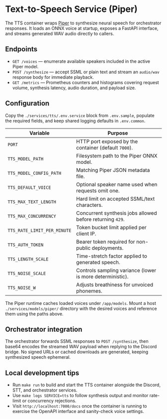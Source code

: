 # Text-to-Speech Service (Piper)

The TTS container wraps [Piper](https://github.com/rhasspy/piper) to synthesize
neural speech for orchestrator responses. It loads an ONNX voice at startup,
exposes a FastAPI interface, and streams generated WAV audio directly to
callers.

## Endpoints

- `GET /voices` — enumerate available speakers included in the active Piper
  model.
- `POST /synthesize` — accept SSML or plain text and stream an `audio/wav`
  response body for immediate playback.
- `GET /metrics` — Prometheus counters and histograms covering request volume,
  synthesis latency, audio duration, and payload size.

## Configuration

Copy the `./services/tts/.env.service` block from `.env.sample`, populate the
required fields, and keep shared logging defaults in `.env.common`.

| Variable | Purpose |
| --- | --- |
| `PORT` | HTTP port exposed by the container (default `7000`). |
| `TTS_MODEL_PATH` | Filesystem path to the Piper ONNX model. |
| `TTS_MODEL_CONFIG_PATH` | Matching Piper JSON metadata file. |
| `TTS_DEFAULT_VOICE` | Optional speaker name used when requests omit one. |
| `TTS_MAX_TEXT_LENGTH` | Hard limit on accepted SSML/text characters. |
| `TTS_MAX_CONCURRENCY` | Concurrent synthesis jobs allowed before returning `429`. |
| `TTS_RATE_LIMIT_PER_MINUTE` | Token bucket limit applied per client IP. |
| `TTS_AUTH_TOKEN` | Bearer token required for non-public deployments. |
| `TTS_LENGTH_SCALE` | Time-stretch factor applied to generated speech. |
| `TTS_NOISE_SCALE` | Controls sampling variance (lower is more deterministic). |
| `TTS_NOISE_W` | Adjusts breathiness for unvoiced phonemes. |

The Piper runtime caches loaded voices under `/app/models`. Mount a host
`./services/models/piper/` directory with the desired voices and reference them using the
paths above.

## Orchestrator integration

The orchestrator forwards SSML responses to `POST /synthesize`, then base64
encodes the streamed WAV payload when replying to the Discord bridge. No signed
URLs or cached downloads are generated, keeping synthesized speech ephemeral.

## Local development tips

- Run `make run` to build and start the TTS container alongside the Discord,
  STT, and orchestrator services.
- Use `make logs SERVICE=tts` to follow synthesis output and monitor rate-limit
  or concurrency rejections.
- Visit `http://localhost:7000/docs` once the container is running to exercise
  the OpenAPI interface and sanity-check voice settings.
